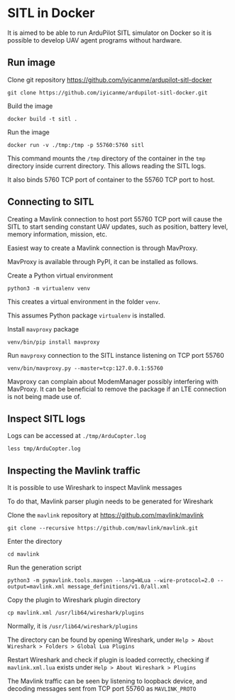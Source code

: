 # SITL in Docker

It is aimed to be able to run ArduPilot SITL simulator on Docker so it is possible to develop UAV agent programs without hardware.

## Run image

Clone git repository https://github.com/iyicanme/ardupilot-sitl-docker

```
git clone https://github.com/iyicanme/ardupilot-sitl-docker.git
```

Build the image

```
docker build -t sitl .
```

Run the image

```
docker run -v ./tmp:/tmp -p 55760:5760 sitl
```

This command mounts the `/tmp` directory of the container in the `tmp` directory inside current directory.
This allows reading the SITL logs.

It also binds 5760 TCP port of container to the 55760 TCP port to host.

## Connecting to SITL

Creating a Mavlink connection to host port 55760 TCP port will cause the SITL to start sending constant UAV updates, such as position, battery level, memory information, mission, etc.

Easiest way to create a Mavlink connection is through MavProxy.

MavProxy is available through PyPI, it can be installed as follows.

Create a Python virtual environment

```
python3 -m virtualenv venv
```

This creates a virtual environment in the folder `venv`.

This assumes Python package `virtualenv` is installed.

Install `mavproxy` package

```
venv/bin/pip install mavproxy
```

Run `mavproxy` connection to the SITL instance listening on TCP port 55760

```
venv/bin/mavproxy.py --master=tcp:127.0.0.1:55760
```

Mavproxy can complain about ModemManager possibly interfering with MavProxy.
It can be beneficial to remove the package if an LTE connection is not being made use of. 

## Inspect SITL logs

Logs can be accessed at `./tmp/ArduCopter.log`

```
less tmp/ArduCopter.log
```

## Inspecting the Mavlink traffic

It is possible to use Wireshark to inspect Mavlink messages

To do that, Mavlink parser plugin needs to be generated for Wireshark

Clone the `mavlink` repository at https://github.com/mavlink/mavlink

```
git clone --recursive https://github.com/mavlink/mavlink.git
```

Enter the directory

```
cd mavlink
```

Run the generation script

```
python3 -m pymavlink.tools.mavgen --lang=WLua --wire-protocol=2.0 --output=mavlink.xml message_definitions/v1.0/all.xml 
```

Copy the plugin to Wireshark plugin directory

```
cp mavlink.xml /usr/lib64/wireshark/plugins
```

Normally, it is `/usr/lib64/wireshark/plugins`

The directory can be found by opening Wireshark, under `Help > About Wireshark > Folders > Global Lua Plugins`

Restart Wireshark and check if plugin is loaded correctly, checking if `mavlink.xml.lua` exists under `Help > About Wireshark > Plugins`

The Mavlink traffic can be seen by listening to loopback device, and decoding messages sent from TCP port 55760 as `MAVLINK_PROTO`